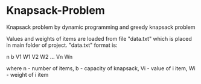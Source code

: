 # Knapsack-Problem
Knapsack problem by dynamic programming and greedy knapsack problem

Values and weights of items are loaded from file "data.txt" which is placed in main folder of project.
"data.txt" format is:

n b
V1 W1
V2 W2
...
Vn Wn

where n - number of items, b - capacity of knapsack, Vi - value of i item, Wi - weight of i item
